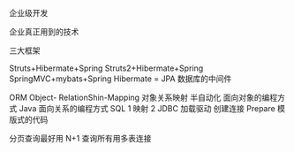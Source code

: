 企业级开发

企业真正用到的技术

三大框架

Struts+Hibermate+Spring
Struts2+Hibermate+Spring
SpringMVC+mybats+Spring
Hibermate = JPA 数据库的中间件

ORM Object- RelationShin-Mapping
对象关系映射
半自动化
面向对象的编程方式 Java
面向关系的编程方式 SQL
1 映射
2 JDBC
加载驱动 创建连接 Prepare
模版式的代码

分页查询最好用 N+1
查询所有用多表连接



